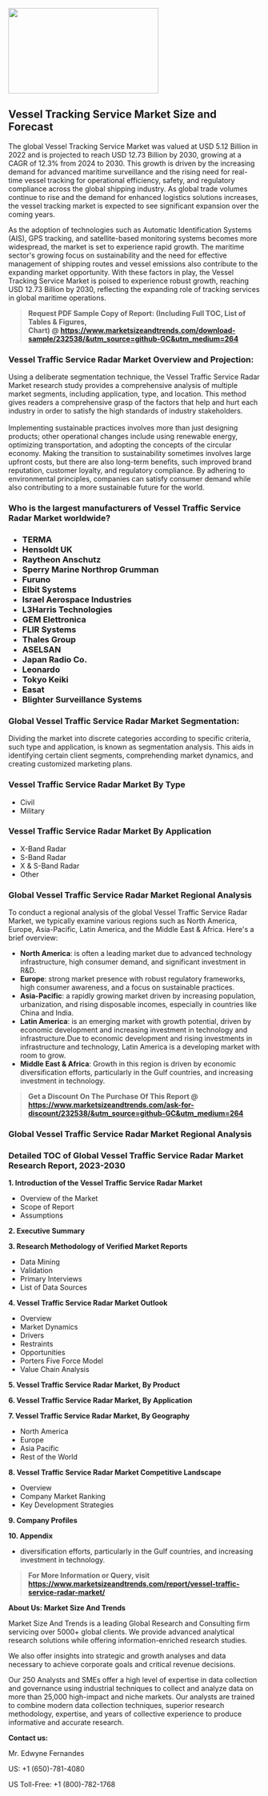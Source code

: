 <p><img class="alignnone size-medium wp-image-20088" src="https://ffe5etoiles.com/wp-content/uploads/2024/12/MST1-300x171.png" alt="" width="300" height="171" /></p><h2>Vessel Tracking Service Market Size and Forecast</h2><p>The global Vessel Tracking Service Market was valued at USD 5.12 Billion in 2022 and is projected to reach USD 12.73 Billion by 2030, growing at a CAGR of 12.3% from 2024 to 2030. This growth is driven by the increasing demand for advanced maritime surveillance and the rising need for real-time vessel tracking for operational efficiency, safety, and regulatory compliance across the global shipping industry. As global trade volumes continue to rise and the demand for enhanced logistics solutions increases, the vessel tracking market is expected to see significant expansion over the coming years.</p><p>As the adoption of technologies such as Automatic Identification Systems (AIS), GPS tracking, and satellite-based monitoring systems becomes more widespread, the market is set to experience rapid growth. The maritime sector's growing focus on sustainability and the need for effective management of shipping routes and vessel emissions also contribute to the expanding market opportunity. With these factors in play, the Vessel Tracking Service Market is poised to experience robust growth, reaching USD 12.73 Billion by 2030, reflecting the expanding role of tracking services in global maritime operations.</p></p><blockquote id="" class=""><strong>Request PDF Sample Copy of Report: (Including Full TOC, List of Tables &amp; Figures, Chart)&nbsp;@&nbsp;<strong><a href="https://www.marketsizeandtrends.com/download-sample/232538/&utm_source=github-GC&utm_medium=264" target="_blank">https://www.marketsizeandtrends.com/download-sample/232538/&utm_source=github-GC&utm_medium=264</a></strong></strong></blockquote><h3 id="" class="">Vessel Traffic Service Radar Market&nbsp;Overview and Projection:</h3><p id="" class="">Using a deliberate segmentation technique, the Vessel Traffic Service Radar Market research study provides a comprehensive analysis of multiple market segments, including application, type, and location. This method gives readers a comprehensive grasp of the factors that help and hurt each industry in order to satisfy the high standards of industry stakeholders. <br /> <br />Implementing sustainable practices involves more than just designing products; other operational changes include using renewable energy, optimizing transportation, and adopting the concepts of the circular economy. Making the transition to sustainability sometimes involves large upfront costs, but there are also long-term benefits, such improved brand reputation, customer loyalty, and regulatory compliance. By adhering to environmental principles, companies can satisfy consumer demand while also contributing to a more sustainable future for the world.</p><h3 id="" class="">Who is the largest manufacturers of&nbsp;Vessel Traffic Service Radar Market worldwide?</h3><h3 class=""><p><ul><li>TERMA </li><li> Hensoldt UK </li><li> Raytheon Anschutz </li><li> Sperry Marine Northrop Grumman </li><li> Furuno </li><li> Elbit Systems </li><li> Israel Aerospace Industries </li><li> L3Harris Technologies </li><li> GEM Elettronica </li><li> FLIR Systems </li><li> Thales Group </li><li> ASELSAN </li><li> Japan Radio Co. </li><li> Leonardo </li><li> Tokyo Keiki </li><li> Easat </li><li> Blighter Surveillance Systems</li></ul></p></h3><h3 id="" class="">Global&nbsp;Vessel Traffic Service Radar Market Segmentation:</h3><p id="" class="">Dividing the market into discrete categories according to specific criteria, such type and application, is known as segmentation analysis. This aids in identifying certain client segments, comprehending market dynamics, and creating customized marketing plans.</p><h3 id="" class="">Vessel Traffic Service Radar Market&nbsp;By Type</h3><p><p><ul><li>Civil</li><li> Military</p></li></ul></p></p><h3 id="" class="">Vessel Traffic Service Radar Market&nbsp;By Application</h3><p class=""><p><ul><li>X-Band Radar</li><li> S-Band Radar</li><li> X & S-Band Radar</li><li> Other</li></ul></p></p><h3 id="" class="">Global Vessel Traffic Service Radar Market Regional Analysis</h3><p id="" class="">To conduct a regional analysis of the global Vessel Traffic Service Radar Market, we typically examine various regions such as North America, Europe, Asia-Pacific, Latin America, and the Middle East &amp; Africa. Here's a brief overview:</p><ul><li><strong>North America</strong>: is often a leading market due to advanced technology infrastructure, high consumer demand, and significant investment in R&amp;D.</li><li><strong>Europe</strong>: strong market presence with robust regulatory frameworks, high consumer awareness, and a focus on sustainable practices.</li><li><strong>Asia-Pacific</strong>: a rapidly growing market driven by increasing population, urbanization, and rising disposable incomes, especially in countries like China and India.</li><li><strong>Latin America</strong>: is an emerging market with growth potential, driven by economic development and increasing investment in technology and infrastructure.Due to economic development and rising investments in infrastructure and technology, Latin America is a developing market with room to grow.</li><li><strong>Middle East &amp; Africa</strong>: Growth in this region is driven by economic diversification efforts, particularly in the Gulf countries, and increasing investment in technology.</li></ul><blockquote id="" class=""><strong>Get a Discount On The Purchase Of This Report @ <strong><a href="https://www.marketsizeandtrends.com/ask-for-discount/232538/&utm_source=github-GC&utm_medium=264" target="_blank">https://www.marketsizeandtrends.com/ask-for-discount/232538/&utm_source=github-GC&utm_medium=264</a></strong></strong></blockquote><h3 id="" class="">Global Vessel Traffic Service Radar Market Regional Analysis</h3><h3 id="" class="">Detailed TOC of Global Vessel Traffic Service Radar Market Research Report, 2023-2030</h3><p id="" class=""><strong>1. Introduction of the Vessel Traffic Service Radar Market</strong></p><ul><li>Overview of the Market</li><li>Scope of Report</li><li>Assumptions</li></ul><p id="" class=""><strong>2. Executive Summary</strong></p><p id="" class=""><strong>3. Research Methodology of Verified Market Reports</strong></p><ul><li>Data Mining</li><li>Validation</li><li>Primary Interviews</li><li>List of Data Sources</li></ul><p id="" class=""><strong>4. Vessel Traffic Service Radar Market Outlook</strong></p><ul><li>Overview</li><li>Market Dynamics</li><li>Drivers</li><li>Restraints</li><li>Opportunities</li><li>Porters Five Force Model</li><li>Value Chain Analysis</li></ul><p id="" class=""><strong>5. Vessel Traffic Service Radar Market, By Product</strong></p><p id="" class=""><strong>6. Vessel Traffic Service Radar Market, By Application</strong></p><p id="" class=""><strong>7. Vessel Traffic Service Radar Market, By Geography</strong></p><ul><li>North America</li><li>Europe</li><li>Asia Pacific</li><li>Rest of the World</li></ul><p id="" class=""><strong>8. Vessel Traffic Service Radar Market Competitive Landscape</strong></p><ul><li>Overview</li><li>Company Market Ranking</li><li>Key Development Strategies</li></ul><p id="" class=""><strong>9. Company Profiles</strong></p><p id="" class=""><strong>10. Appendix</strong></p><ul><li>diversification efforts, particularly in the Gulf countries, and increasing investment in technology.</li></ul><blockquote id="" class=""><strong>For More Information or Query, visit <strong><strong><a href="https://www.marketsizeandtrends.com/report/vessel-traffic-service-radar-market/" target="_blank">https://www.marketsizeandtrends.com/report/vessel-traffic-service-radar-market/</a></strong></strong></strong></blockquote><p id="" class=""><strong>About Us: Market Size And Trends</strong></p><p id="" class="">Market Size And Trends is a leading Global Research and Consulting firm servicing over 5000+ global clients. We provide advanced analytical research solutions while offering information-enriched research studies.</p><p id="" class="">We also offer insights into strategic and growth analyses and data necessary to achieve corporate goals and critical revenue decisions.</p><p id="" class="">Our 250 Analysts and SMEs offer a high level of expertise in data collection and governance using industrial techniques to collect and analyze data on more than 25,000 high-impact and niche markets. Our analysts are trained to combine modern data collection techniques, superior research methodology, expertise, and years of collective experience to produce informative and accurate research.</p><p id="" class=""><strong>Contact us:</strong></p><p id="" class="">Mr. Edwyne Fernandes</p><p id="" class="">US: +1 (650)-781-4080</p><p id="" class="">US Toll-Free: +1 (800)-782-1768</p>
